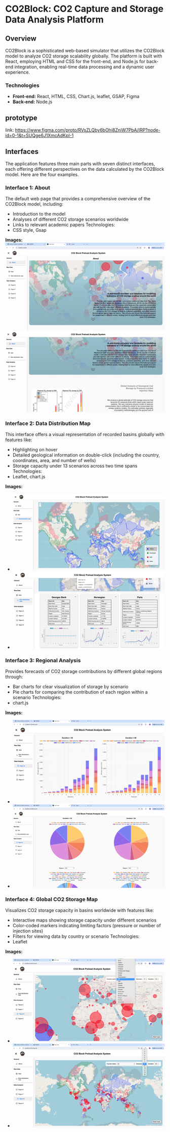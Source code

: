 
# CO2Block: CO2 Capture and Storage Data Analysis Platform

## Overview
CO2Block is a sophisticated web-based simulator that utilizes the CO2Block model to analyze CO2 storage scalability globally. The platform is built with React, employing HTML and CSS for the front-end, and Node.js for back-end integration, enabling real-time data processing and a dynamic user experience.

### Technologies
- **Front-end:** React, HTML, CSS, Chart.js, leaflet, GSAP, Figma
- **Back-end:** Node.js

## prototype
link: https://www.figma.com/proto/RVsZLQby6bOhi8ZniW7PbA/IRP?node-id=0-1&t=SUQge6J1XmcAdKpI-1

## Interfaces
The application features three main parts with seven distinct interfaces, each offering different perspectives on the data calculated by the CO2Block model. Here are the four examples.

### Interface 1: About
The default web page that provides a comprehensive overview of the CO2Block model, including:
- Introduction to the model
- Analyses of different CO2 storage scenarios worldwide
- Links to relevant academic papers
Technologies:
- CSS style, Gsap

**Images:**
 ![Hero Image](./figures/1.png) 
 ![Animation](./figures/2.png)

### Interface 2: Data Distribution Map
This interface offers a visual representation of recorded basins globally with features like:
- Highlighting on hover
- Detailed geological information on double-click (including the country, coordinates, area, and number of wells)
- Storage capacity under 13 scenarios across two time spans
Technologies:
- Leaflet, chart.js

**Images:**
- ![Hover Effect](./figures/3.png)
- ![Basin Block](./figures/4.png)

### Interface 3: Regional Analysis
Provides forecasts of CO2 storage contributions by different global regions through:
- Bar charts for clear visualization of storage by scenario
- Pie charts for comparing the contribution of each region within a scenario
Technologies:
- chart.js

**Images:**
- ![Bar Chart](./figures/5.png)
- ![Pie Chart](./figures/6.png)

### Interface 4: Global CO2 Storage Map
Visualizes CO2 storage capacity in basins worldwide with features like:
- Interactive maps showing storage capacity under different scenarios
- Color-coded markers indicating limiting factors (pressure or number of injection sites)
- Filters for viewing data by country or scenario
Technologies:
- Leaflet

**Images:**
- ![Map without Basins](./figures/7.png)
- ![Map with Basins](./figures/8.png)
